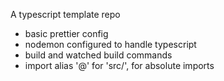 A typescript template repo

- basic prettier config
- nodemon configured to handle typescript 
- build and watched build commands 
- import alias '@' for 'src/', for absolute imports 
